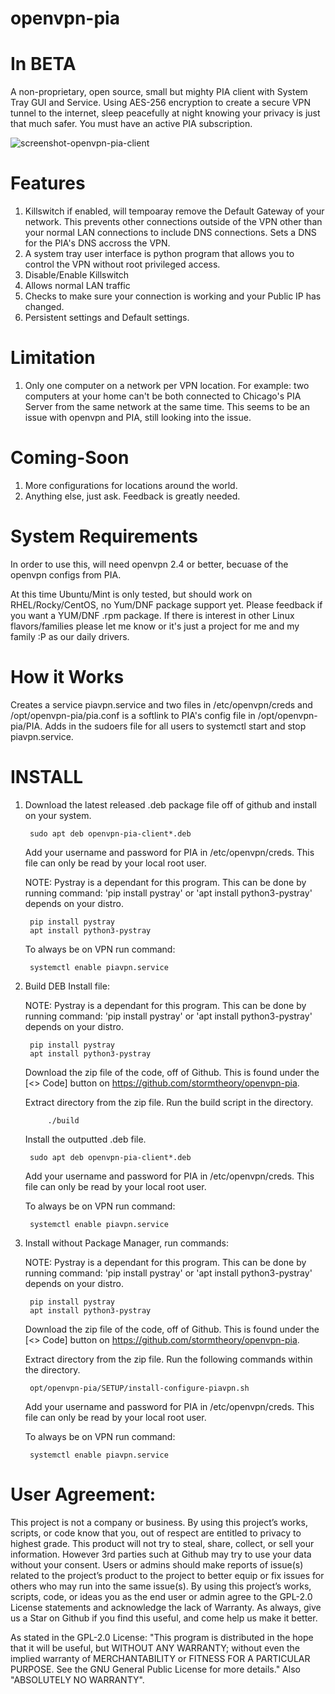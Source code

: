 # openvpn-pia
# In BETA

A non-proprietary, open source, small but mighty PIA client with System Tray GUI and Service. Using AES-256 encryption to create a secure VPN tunnel to the internet, sleep peacefully at night knowing your privacy is just that much safer. You must have an active PIA subscription.

![screenshot-openvpn-pia-client](https://github.com/user-attachments/assets/59ff78ac-f7d0-4d1b-8ead-dffddac79743)

# Features
1) Killswitch if enabled, will tempoaray remove the Default Gateway of your network. This prevents other connections outside of the VPN other than your normal LAN connections to include DNS connections. Sets a DNS for the PIA's DNS accross the VPN.
2) A system tray user interface is python program that allows you to control the VPN without root privileged access.
3) Disable/Enable Killswitch
4) Allows normal LAN traffic
5) Checks to make sure your connection is working and your Public IP has changed.
6) Persistent settings and Default settings.

# Limitation
1) Only one computer on a network per VPN location. For example: two computers at your home can't be both connected to Chicago's PIA Server from the same network at the same time. This seems to be an issue with openvpn and PIA, still looking into the issue.

# Coming-Soon
1) More configurations for locations around the world.
2) Anything else, just ask. Feedback is greatly needed.

# System Requirements
In order to use this, will need openvpn 2.4 or better, becuase of the openvpn configs from PIA.

At this time Ubuntu/Mint is only tested, but should work on RHEL/Rocky/CentOS, no Yum/DNF package support yet. Please feedback if you want a YUM/DNF .rpm package. If there is interest in other Linux flavors/families please let me know or it's just a project for me and my family :P as our daily drivers.

# How it Works
Creates a service piavpn.service and two files in /etc/openvpn/creds and /opt/openvpn-pia/pia.conf is a softlink to PIA's config file in /opt/openvpn-pia/PIA. Adds in the sudoers file for all users to systemctl start and stop piavpn.service. 

# INSTALL
1) Download the latest released .deb package file off of github and install on your system.

		sudo apt deb openvpn-pia-client*.deb

	Add your username and password for PIA in /etc/openvpn/creds. This file can only be read by your local root user.

	NOTE: Pystray is a dependant for this program. This can be done by running command: 'pip install pystray' or 'apt install python3-pystray' depends on your distro.

		pip install pystray
		apt install python3-pystray
	
 	To always be on VPN run command:

  		systemctl enable piavpn.service

3) Build DEB Install file:

   NOTE: Pystray is a dependant for this program. This can be done by running command: 'pip install pystray' or 'apt install python3-pystray' depends on your distro.

		pip install pystray
		apt install python3-pystray

   Download the zip file of the code, off of Github. This is found under the [<> Code] button on https://github.com/stormtheory/openvpn-pia.

   Extract directory from the zip file. Run the build script in the directory.

        	./build

   Install the outputted .deb file.

   		sudo apt deb openvpn-pia-client*.deb

   Add your username and password for PIA in /etc/openvpn/creds. This file can only be read by your local root user.

   To always be on VPN run command:

   		systemctl enable piavpn.service

5) Install without Package Manager, run commands:
	
   NOTE: Pystray is a dependant for this program. This can be done by running command: 'pip install pystray' or 'apt install python3-pystray' depends on your distro.

		pip install pystray
		apt install python3-pystray

   Download the zip file of the code, off of Github. This is found under the [<> Code] button on https://github.com/stormtheory/openvpn-pia.

   Extract directory from the zip file. Run the following commands within the directory.

        opt/openvpn-pia/SETUP/install-configure-piavpn.sh

   Add your username and password for PIA in /etc/openvpn/creds. This file can only be read by your local root user.

   To always be on VPN run command:

   		systemctl enable piavpn.service

# User Agreement:
This project is not a company or business. By using this project’s works, scripts, or code know that you, out of respect are entitled to privacy to highest grade. This product will not try to steal, share, collect, or sell your information. However 3rd parties such at Github may try to use your data without your consent. Users or admins should make reports of issue(s) related to the project’s product to the project to better equip or fix issues for others who may run into the same issue(s). By using this project’s works, scripts, code, or ideas you as the end user or admin agree to the GPL-2.0 License statements and acknowledge the lack of Warranty. As always, give us a Star on Github if you find this useful, and come help us make it better.

As stated in the GPL-2.0 License:
    "This program is distributed in the hope that it will be useful,
    but WITHOUT ANY WARRANTY; without even the implied warranty of
    MERCHANTABILITY or FITNESS FOR A PARTICULAR PURPOSE.  See the
    GNU General Public License for more details." Also "ABSOLUTELY NO WARRANTY".
